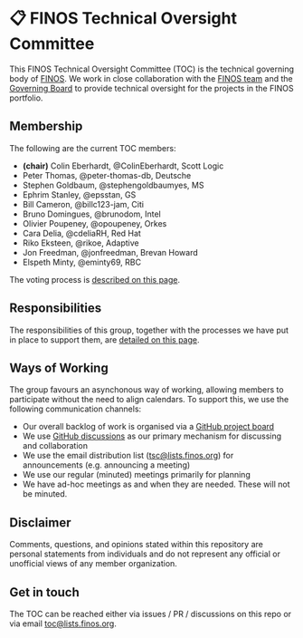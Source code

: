 # 📋  FINOS Technical Oversight Committee

This FINOS Technical Oversight Committee (TOC) is the technical governing body of [FINOS](https://www.finos.org/). We work in close collaboration with the [FINOS team](https://www.finos.org/team) and the [Governing Board](https://www.finos.org/governing-board) to provide technical oversight for the projects in the FINOS portfolio.

## Membership 

The following are the current TOC members:

 - **(chair)** Colin Eberhardt, @ColinEberhardt, Scott Logic
 - Peter Thomas, @peter-thomas-db, Deutsche
 - Stephen Goldbaum, @stephengoldbaumyes, MS
 - Ephrim Stanley, @epsstan, GS
 - Bill Cameron, @billc123-jam, Citi
 - Bruno Domingues, @brunodom, Intel
 - Olivier Poupeney, @opoupeney, Orkes
 - Cara Delia, @cdeliaRH, Red Hat
 - Riko Eksteen, @rikoe, Adaptive
 - Jon Freedman, @jonfreedman, Brevan Howard
 - Elspeth Minty, @eminty69, RBC

The voting process is [described on this page](voting.md).

## Responsibilities

The responsibilities of this group, together with the processes we have put in place to support them, are [detailed on this page](responsibilities.md).

## Ways of Working

The group favours an asynchonous way of working, allowing members to participate without the need to align calendars. To support this, we use the following communication channels:

 - Our overall backlog of work is organised via a [GitHub project board](https://github.com/orgs/finos/projects/39)
 - We use [GitHub discussions](https://github.com/finos/technical-oversight-committee/discussions) as our primary mechanism for discussing and collaboration
 - We use the email distribution list (tsc@lists.finos.org) for announcements (e.g. announcing a meeting)
 - We use our regular (minuted) meetings primarily for planning
 - We have ad-hoc meetings as and when they are needed. These will not be minuted.

## Disclaimer

Comments, questions, and opinions stated within this repository are personal statements from individuals and do not represent any official or unofficial views of any member organization.

## Get in touch

The TOC can be reached either via issues / PR / discussions on this repo or via email toc@lists.finos.org.
